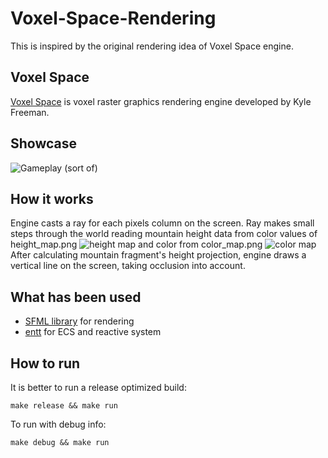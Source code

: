 # Voxel-Space-Rendering
This is inspired by the original rendering idea of Voxel Space engine.

## Voxel Space
[Voxel Space](https://wikipedia.org/wiki/Voxel_Space) is voxel raster graphics rendering engine developed by Kyle Freeman.

## Showcase
![Gameplay (sort of)]()

## How it works
Engine casts a ray for each pixels column on the screen. Ray makes small steps through the world reading mountain height data from color values of height_map.png
![height map]()
and color from color_map.png
![color map]()
After calculating mountain fragment's height projection, engine draws a vertical line on the screen, taking occlusion into account. 

## What has been used
- [SFML library](https://www.sfml-dev.org) for rendering
- [entt](https://github.com/skypjack/entt) for ECS and reactive system

## How to run
It is better to run a release optimized build:
```
make release && make run
```

To run with debug info:
```
make debug && make run
```
